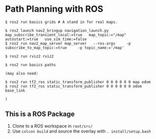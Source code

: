 # Path Planning with ROS

```
$ ros2 run basics grids # A stand in for real maps.

$ ros2 launch nav2_bringup navigation_launch.py   map_subscribe_transient_local:=true   map_topic:="/map"   autostart:=true   use_sim_time:=false
$ ros2 run nav2_map_server map_server   --ros-args     -p subscribe_to_map_topic:=true     -p topic_name:='/map'

$ ros2 run rviz2 rviz2

$ ros2 run basics paths

(may also need:

$ ros2 run tf2_ros static_transform_publisher 0 0 0 0 0 0 map odom
$ ros2 run tf2_ros static_transform_publisher 0 0 0 0 0 0 odom base_link

)
```

## This is a ROS Package
1. Clone to a ROS workspace in `root/src/`
2. Use `colcon build` and source the overlay with `. install/setup.bash`

